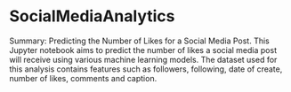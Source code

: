 # SocialMediaAnalytics
Summary: Predicting the Number of Likes for a Social Media Post.
This Jupyter notebook aims to predict the number of likes a social media post will receive using various machine learning models. The dataset used for this analysis contains features such as followers, following, date of create, number of likes, comments and caption.
